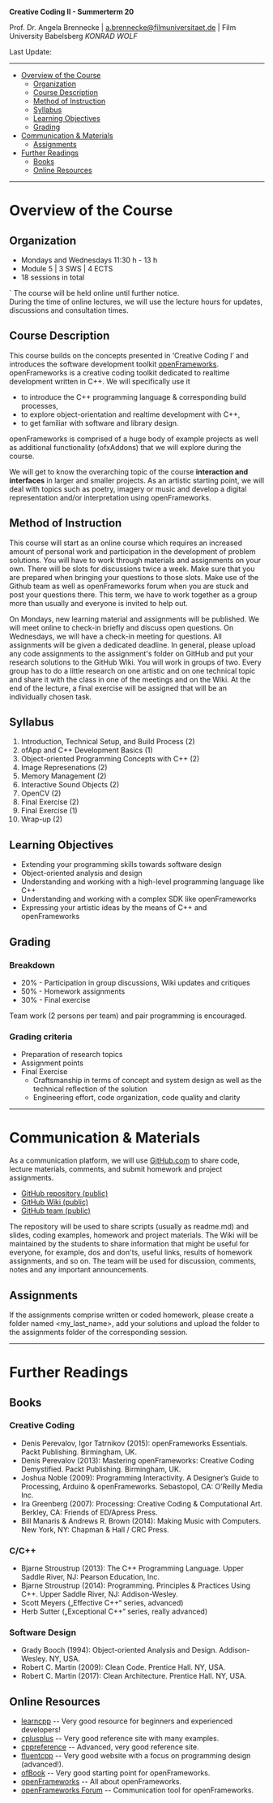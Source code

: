 <!-- ---  
title: Creative Coding II
author: Angela Brennecke
affiliation: Film University Babelsberg KONRAD WOLF
date: Summer term 20
---   -->
**Creative Coding II - Summerterm 20**

Prof. Dr. Angela Brennecke | a.brennecke@filmuniversitaet.de | Film University Babelsberg *KONRAD WOLF*

Last Update: 

---

- [Overview of the Course](#overview-of-the-course)
  - [Organization](#organization)
  - [Course Description](#course-description)
  - [Method of Instruction](#method-of-instruction)
  - [Syllabus](#syllabus)
  - [Learning Objectives](#learning-objectives)
  - [Grading](#grading)
- [Communication & Materials](#communication--materials)
  - [Assignments](#assignments)
- [Further Readings](#further-readings)
  - [Books](#books)
  - [Online Resources](#online-resources)

---


# Overview of the Course

## Organization 

- Mondays and Wednesdays 11:30 h - 13 h
- Module 5 | 3 SWS | 4 ECTS
- 18 sessions in total

`
The course will be held online until further notice.  
During the time of online lectures, we will use the lecture hours for updates, discussions and consultation times.

## Course Description 

This course builds on the concepts presented in ‘Creative Coding I’ and introduces the software development toolkit [openFrameworks](http://openframeworks.cc). openFrameworks is a creative coding toolkit dedicated to realtime development written in C++. We will specifically use it

- to introduce the C++ programming language & corresponding build processes,
- to explore object-orientation and realtime development with C++,
- to get familiar with software and library design.

openFrameworks is comprised of a huge body of example projects as well as additional functionality (ofxAddons) that we will explore during the course.

We will get to know the overarching topic of the course **interaction and interfaces** in larger and smaller projects. As an artistic starting point, we will deal with topics such as poetry, imagery or music and develop a digital representation and/or interpretation using openFrameworks.

## Method of Instruction

This course will start as an online course which requires an increased amount of personal work and participation in the development of problem solutions. You will have to work through materials and assignments on your own. There will be slots for discussions twice a week. Make sure that you are prepared when bringing your questions to those slots. Make use of the Github team as well as openFrameworks forum when you are stuck and post your questions there. This term, we have to work together as a group more than usually and everyone is invited to help out.

On Mondays, new learning material and assignments will be published. We will meet online to check-in briefly and discuss open questions. On Wednesdays, we will have a check-in meeting for questions. All assignments will be given a dedicated deadline. In general, please upload any code assignments to the assignment's folder on GitHub and put your research solutions to the GitHub Wiki. You will work in groups of two. Every group has to do a little research on one artistic and on one technical topic and share it with the class in one of the meetings and on the Wiki. At the end of the lecture, a final exercise will be assigned that will be an individually chosen task.


## Syllabus

1. Introduction, Technical Setup, and Build Process (2)
2. ofApp and C++ Development Basics (1)
3. Object-oriented Programming Concepts with C++ (2)
4. Image Represenations (2)
5. Memory Management (2)
6. Interactive Sound Objects (2)
7. OpenCV (2)
8. Final Exercise (2)
9. Final Exercise (1)
10. Wrap-up (2)


## Learning Objectives

- Extending your programming skills towards software design
- Object-oriented analysis and design
- Understanding and working with a high-level programming language like C++
- Understanding and working with a complex SDK like openFrameworks
- Expressing your artistic ideas by the means of C++ and openFrameworks


## Grading

### Breakdown <!-- omit in toc -->

* 20% - Participation in group discussions, Wiki updates and critiques 
* 50% - Homework assignments 
* 30% - Final exercise

Team work (2 persons per team) and pair programming is encouraged.
  
### Grading criteria <!-- omit in toc -->

* Preparation of research topics
* Assignment points
* Final Exercise
  * Craftsmanship in terms of concept and system design as well as the technical reflection of the solution
  * Engineering effort, code organization, code quality and clarity

---

# Communication & Materials

As a communication platform, we will use [GitHub.com](https://github.com/) to share code, lecture materials, comments, and submit homework and project assignments.

- [GitHub repository (public)](https://github.com/ctechfilmuniversity/sose20_cc2)
- [GitHub Wiki (public)](https://github.com/ctechfilmuniversity/sose20_cc2/wiki)
- [GitHub team (public)](https://github.com/orgs/ctechfilmuniversity/teams/sose20_cc2)

The repository will be used to share scripts (usually as readme.md) and slides, coding examples, homework and project materials. The Wiki will be maintained by the students to share information that might be useful for everyone, for example, dos and don'ts, useful links, results of homework assignments, and so on. The team will be used for discussion, comments, notes and any important announcements.


## Assignments

If the assignments comprise written or coded homework, please create a folder named <my_last_name>, add your solutions and upload the folder to the assignments folder of the corresponding session. 


---

# Further Readings

## Books 

### Creative Coding <!-- omit in toc -->

- Denis Perevalov, Igor Tatrnikov (2015): openFrameworks Essentials. Packt Publishing. Birmingham, UK.
- Denis Perevalov (2013): Mastering openFrameworks: Creative Coding Demystified. Packt Publishing. Birmingham, UK.
- Joshua Noble (2009): Programming Interactivity. A Designer’s Guide to Processing, Arduino & openFrameworks. Sebastopol, CA: O’Reilly Media Inc.
- Ira Greenberg (2007): Processing: Creative Coding & Computational Art. Berkley, CA: Friends of ED/Apress Press.
- Bill Manaris & Andrews R. Brown (2014): Making Music with Computers. New York, NY: Chapman & Hall / CRC Press.

### C/C++  <!-- omit in toc -->

- Bjarne Stroustrup (2013): The C++ Programming Language. Upper Saddle River, NJ: Pearson Education, Inc.
- Bjarne Stroustrup (2014): Programming. Principles & Practices Using C++. Upper Saddle River, NJ: Addison-Wesley.
- Scott Meyers („Effective C++“ series, advanced)
- Herb Sutter („Exceptional C++“ series, really advanced)

### Software Design <!-- omit in toc -->

- Grady Booch (1994): Object-oriented Analysis and Design. Addison-Wesley. NY, USA.
- Robert C. Martin (2009): Clean Code. Prentice Hall. NY, USA.
- Robert C. Martin (2017): Clean Architecture. Prentice Hall. NY, USA.


## Online Resources

- [learncpp](http://www.learncpp.com) -- Very good resource for beginners and experienced developers!
- [cplusplus](http://www.cplusplus.com/) -- Very good reference site with many examples.
- [cppreference](http://www.cppreference.com/) -- Advanced, very good reference site.
- [fluentcpp](https://www.fluentcpp.com) -- Very good website with a focus on programming design (advanced!).
- [ofBook](https://github.com/openframeworks/ofBook/tree/master/chapters) -- Very good starting point for openFrameworks.
- [openFrameworks](https://openframeworks.cc/) -- All about openFrameworks.
- [openFrameworks Forum](http://forum.openframeworks.cc/) -- Communication tool for openFrameworks.
